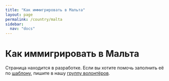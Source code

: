 ```yaml
---
title: "Как иммигрировать в Мальта"
layout: page
permalink: /country/malta
sidebar:
  nav: "docs"
---
```


# Как иммигрировать в Мальта

Страница находится в разработке. Если вы хотите помочь заполнить её по [шаблону](/template), пишите в нашу [группу волонтёров](https://t.me/+FHi3FnJaoWJkMDAx).
